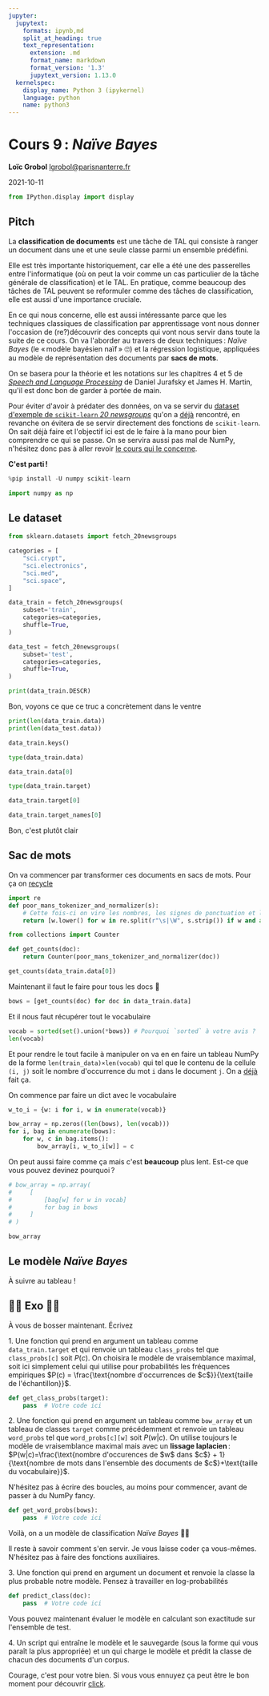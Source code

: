 ```yaml
---
jupyter:
  jupytext:
    formats: ipynb,md
    split_at_heading: true
    text_representation:
      extension: .md
      format_name: markdown
      format_version: '1.3'
      jupytext_version: 1.13.0
  kernelspec:
    display_name: Python 3 (ipykernel)
    language: python
    name: python3
---
```


<!-- LTeX: language=fr -->

<!-- #region slideshow={"slide_type": "slide"} -->
Cours 9 : *Naïve Bayes*
=======================

**Loïc Grobol** [<lgrobol@parisnanterre.fr>](mailto:lgrobol@parisnanterre.fr)

2021-10-11
<!-- #endregion -->

```python
from IPython.display import display
```

## Pitch

La **classification de documents** est une tâche de TAL qui consiste à ranger un document dans une et
une seule classe parmi un ensemble prédéfini.

Elle est très importante historiquement, car elle a été une des passerelles entre l'informatique (où
on peut la voir comme un cas particulier de la tâche générale de classification) et le TAL. En
pratique, comme beaucoup des tâches de TAL peuvent se reformuler comme des tâches de classification,
elle est aussi d'une importance cruciale.

En ce qui nous concerne, elle est aussi intéressante parce que les techniques classiques de
classification par apprentissage vont nous donner l'occasion de (re?)découvrir des concepts qui vont
nous servir dans toute la suite de ce cours.
On va l'aborder au travers de deux techniques : *Naïve Bayes* (le « modèle bayésien naïf » 🙄) et la
régression logistique, appliquées au modèle de représentation des documents par **sacs de mots**.

On se basera pour la théorie et les notations sur les chapitres 4 et 5 de [*Speech and Language
Processing*](https://web.stanford.edu/~jurafsky/slp3/) de Daniel Jurafsky et James H. Martin, qu'il
est donc bon de garder à portée de main.

Pour éviter d'avoir à prédater des données, on va se servir du [dataset d'exemple de `scikit-learn`
*20
newsgroups*](https://scikit-learn.org/stable/auto_examples/text/plot_document_classification_20newsgroups.html)
qu'on a [déjà](../lecture-07/lecture-07.md#Classification-de-textes) rencontré, en revanche on évitera de se servir directement des fonctions de `scikit-learn`. On sait déjà faire et l'objectif ici est de le faire à la mano pour bien comprendre ce qui se passe. On se servira aussi
pas mal de NumPy, n'hésitez donc pas à aller revoir [le cours qui le
concerne](../lecture-06/lecture-06.md).

**C'est parti !**

```python
%pip install -U numpy scikit-learn
```

```python
import numpy as np
```

## Le dataset

```python
from sklearn.datasets import fetch_20newsgroups

categories = [
    "sci.crypt",
    "sci.electronics",
    "sci.med",
    "sci.space",
]

data_train = fetch_20newsgroups(
    subset='train',
    categories=categories,
    shuffle=True,
)

data_test = fetch_20newsgroups(
    subset='test',
    categories=categories,
    shuffle=True,
)
```

```python
print(data_train.DESCR)
```

<!-- #region slideshow={"slide_type": "subslide"} -->
Bon, voyons ce que ce truc a concrètement dans le ventre
<!-- #endregion -->

```python
print(len(data_train.data))
print(len(data_test.data))
```

```python
data_train.keys()
```

```python
type(data_train.data)
```

```python
data_train.data[0]
```

```python
type(data_train.target)
```

```python
data_train.target[0]
```

```python
data_train.target_names[0]
```

Bon, c'est plutôt clair

## Sac de mots


On va commencer par transformer ces documents en sacs de mots. Pour ça on [recycle](../lecture-08/lecture-08.md)

```python
import re
def poor_mans_tokenizer_and_normalizer(s):
    # Cette fois-ci on vire les nombres, les signes de ponctuation et les trucs bizarres
    return [w.lower() for w in re.split(r"\s|\W", s.strip()) if w and all(c.isalpha() for c in w)]
```

```python
from collections import Counter

def get_counts(doc):
    return Counter(poor_mans_tokenizer_and_normalizer(doc))

get_counts(data_train.data[0])
```

Maintenant il faut le faire pour tous les docs 🏹

```python
bows = [get_counts(doc) for doc in data_train.data]
```

Et il nous faut récupérer tout le vocabulaire

```python
vocab = sorted(set().union(*bows)) # Pourquoi `sorted` à votre avis ?
len(vocab)
```

Et pour rendre le tout facile à manipuler on va en en faire un tableau NumPy de la forme `len(train_data)×len(vocab)` qui
tel que le contenu de la cellule `(i, j)` soit le nombre d'occurrence du mot `i` dans le document `j`. On a [déjà](../lecture-06/lecture-06.md#%F0%9F%91%9C-Exo%E2%80%AF:-les-sacs-de-mots-%F0%9F%91%9C) fait ça.


On commence par faire un dict avec le vocabulaire

```python
w_to_i = {w: i for i, w in enumerate(vocab)}
```

```python
bow_array = np.zeros((len(bows), len(vocab)))
for i, bag in enumerate(bows):
    for w, c in bag.items():
        bow_array[i, w_to_i[w]] = c
```

On peut aussi faire comme ça mais c'est **beaucoup** plus lent. Est-ce que vous pouvez devinez pourquoi ?

```python
# bow_array = np.array(
#     [
#         [bag[w] for w in vocab]
#         for bag in bows
#     ]
# )
```

```python
bow_array
```

## Le modèle *Naïve Bayes*

À suivre au tableau !

## 🧙🏻 Exo 🧙🏻

À vous de bosser maintenant. Écrivez

1\. Une fonction qui prend en argument un tableau comme `data_train.target` et qui renvoie un
tableau `class_probs` tel que `class_probs[c]` soit $P(c)$. On choisira le modèle de vraisemblance
maximal, soit ici simplement celui qui utilise pour probabilités les fréquences empiriques $P(c) =
\frac{\text{nombre d'occurrences de $c$}}{\text{taille de l'échantillon}}$.

```python
def get_class_probs(target):
    pass  # Votre code ici
```

2\. Une fonction qui prend en argument un tableau comme `bow_array` et un tableau de classes
`target` comme précédemment et renvoie un tableau `word_probs` tel que `word_probs[c][w]` soit
$P(w|c)$. On utilise toujours le modèle de vraisemblance maximal mais avec un **lissage
laplacien** : $P(w|c)=\frac{\text{nombre d'occurences de $w$ dans $c$} + 1}{\text{nombre de mots
dans l'ensemble des documents de $c$}+\text{taille du vocabulaire}}$.

N'hésitez pas à écrire des boucles, au moins pour commencer, avant de passer à du NumPy fancy.

```python
def get_word_probs(bows):
    pass  # Votre code ici
```

Voilà, on a un modèle de classification *Naïve Bayes* 👏🏻


Il reste à savoir comment s'en servir. Je vous laisse coder ça vous-mêmes. N'hésitez pas à faire des
fonctions auxiliaires.


3\. Une fonction qui prend en argument un document et renvoie la classe la plus probable notre
modèle. Pensez à travailler en log-probabilités

```python
def predict_class(doc):
    pass  # Votre code ici
```

Vous pouvez maintenant évaluer le modèle en calculant son exactitude sur l'ensemble de test.


4\. Un script qui entraîne le modèle et le sauvegarde (sous la forme qui vous paraît la plus
appropriée) et un qui charge le modèle et prédit la classe de chacun des documents d'un corpus.


Courage, c'est pour votre bien. Si vous vous ennuyez ça peut être le bon moment pour découvrir [click](https://click.palletsprojects.com/en/8.0.x/).
